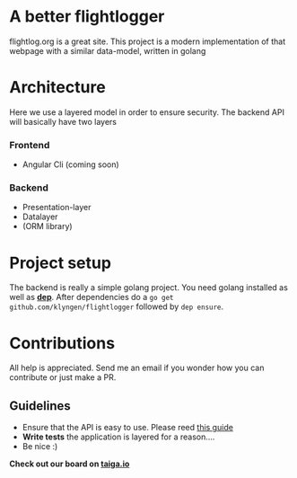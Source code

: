 # A better flightlogger
flightlog.org is a great site. This project is a modern implementation of that webpage with a similar data-model, written in golang

# Architecture
Here we use a layered model in order to ensure security. The backend API will basically have two layers

### Frontend
- Angular Cli (coming soon)

### Backend
- Presentation-layer
- Datalayer
- (ORM library)

# Project setup
The backend is really a simple golang project. You need golang installed as well as **[dep](https://github.com/golang/dep)**. After dependencies do a `go get github.com/klyngen/flightlogger` followed by `dep ensure`. 

# Contributions
All help is appreciated. Send me an email if you wonder how you can contribute or just make a PR. 

## Guidelines
- Ensure that the API is easy to use. Please reed [this guide](https://blog.florimond.dev/restful-api-design-13-best-practices-to-make-your-users-happy)
- **Write tests** the application is layered for a reason....
- Be nice :) 



**Check out our board on [taiga.io](https://tree.taiga.io/project/klyngen-better-flightlog/timeline)**
